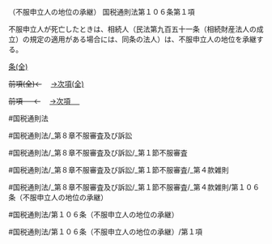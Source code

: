 （不服申立人の地位の承継）
国税通則法第１０６条第１項

不服申立人が死亡したときは、相続人（民法第九百五十一条（相続財産法人の成立）の規定の適用がある場合には、同条の法人）は、不服申立人の地位を承継する。

[条(全)](国税通則法＿＿＿＿＿第１０６条_.md)

~~前項(全)←~~　  [→次項(全)](国税通則法＿＿＿＿＿第１０６条第２項_.md)

~~前項 　 ←~~　  [→次項 　 ](国税通則法＿＿＿＿＿第１０６条第２項.md)



#国税通則法

#国税通則法/_第８章不服審査及び訴訟

#国税通則法/_第８章不服審査及び訴訟/_第１節不服審査

#国税通則法/_第８章不服審査及び訴訟/_第１節不服審査/_第４款雑則

#国税通則法/_第８章不服審査及び訴訟/_第１節不服審査/_第４款雑則/第１０６条（不服申立人の地位の承継）

#国税通則法/第１０６条（不服申立人の地位の承継）

#国税通則法/第１０６条（不服申立人の地位の承継）/第１項

